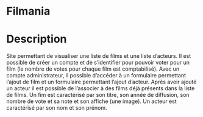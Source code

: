 # Filmania

# Description

Site permettant de visualiser une liste de films et une liste d’acteurs.
Il est possible de créer un compte et de s’identifier pour pouvoir voter pour un film (le nombre de votes pour chaque film est comptabilisé).
Avec un compte administrateur, il possible d’accéder à un formulaire permettant l’ajout de film et un formulaire permettant l’ajout d’acteur. Après avoir ajouté un acteur il est possible de l’associer à des films déjà présents dans la liste de films.
Un fim est caractérisé par son titre, son année de diffusion, son nombre de vote et sa note et son affiche (une image).
Un acteur est caractérisé par son nom et son prénom. 
